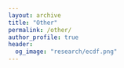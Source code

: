 ```yaml
---
layout: archive
title: "Other"
permalink: /other/
author_profile: true
header:
  og_image: "research/ecdf.png"
---
```


